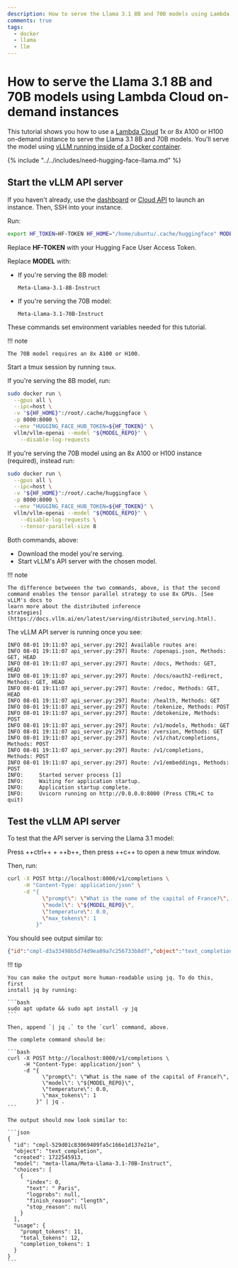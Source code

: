 ```yaml
---
description: How to serve the Llama 3.1 8B and 70B models using Lambda Cloud on-demand instances
comments: true
tags:
  - docker
  - llama
  - llm
---
```


# How to serve the Llama 3.1 8B and 70B models using Lambda Cloud on-demand instances

This tutorial shows you how to use a [Lambda
Cloud](https://lambdalabs.com/service/gpu-cloud) 1x or 8x A100 or H100
on-demand instance to serve the Llama 3.1 8B and 70B models. You'll serve the
model using [vLLM running inside of a Docker
container](https://docs.vllm.ai/en/latest/serving/deploying_with_docker.html).

{% include "../../includes/need-hugging-face-llama.md" %}

## Start the vLLM API server

If you haven't already, use the
[dashboard](https://cloud.lambdalabs.com/instances) or [Cloud
API](https://docs.lambdalabs.com/on-demand-cloud/cloud-api) to launch an
instance. Then, SSH into your instance.

Run:

```bash
export HF_TOKEN=HF-TOKEN HF_HOME="/home/ubuntu/.cache/huggingface" MODEL_REPO=meta-llama/MODEL
```

Replace **HF-TOKEN** with your Hugging Face User Access Token.

Replace **MODEL** with:

- If you're serving the 8B model:
  ```
  Meta-Llama-3.1-8B-Instruct
  ```
- If you're serving the 70B model:
  ```
  Meta-Llama-3.1-70B-Instruct
  ```

These commands set environment variables needed for this tutorial.

!!! note

    The 70B model requires an 8x A100 or H100.

Start a tmux session by running `tmux`.

If you're serving the 8B model, run:

```bash
sudo docker run \
  --gpus all \
  --ipc=host \
  -v "${HF_HOME}":/root/.cache/huggingface \
  -p 8000:8000 \
  --env "HUGGING_FACE_HUB_TOKEN=${HF_TOKEN}" \
  vllm/vllm-openai --model "${MODEL_REPO}" \
    --disable-log-requests
```

If you're serving the 70B model using an 8x A100 or H100 instance (required),
instead run:

```bash
sudo docker run \
  --gpus all \
  --ipc=host \
  -v "${HF_HOME}":/root/.cache/huggingface \
  -p 8000:8000 \
  --env "HUGGING_FACE_HUB_TOKEN=${HF_TOKEN}" \
  vllm/vllm-openai --model "${MODEL_REPO}" \
    --disable-log-requests \
    --tensor-parallel-size 8
```

Both commands, above:

- Download the model you're serving.
- Start vLLM's API server with the chosen model.

!!! note

    The difference betweeen the two commands, above, is that the second
    command enables the tensor parallel strategy to use 8x GPUs. [See vLLM's docs to
    learn more about the distributed inference
    strategies](https://docs.vllm.ai/en/latest/serving/distributed_serving.html).

The vLLM API server is running once you see:

```
INFO 08-01 19:11:07 api_server.py:292] Available routes are:
INFO 08-01 19:11:07 api_server.py:297] Route: /openapi.json, Methods: GET, HEAD
INFO 08-01 19:11:07 api_server.py:297] Route: /docs, Methods: GET, HEAD
INFO 08-01 19:11:07 api_server.py:297] Route: /docs/oauth2-redirect, Methods: GET, HEAD
INFO 08-01 19:11:07 api_server.py:297] Route: /redoc, Methods: GET, HEAD
INFO 08-01 19:11:07 api_server.py:297] Route: /health, Methods: GET
INFO 08-01 19:11:07 api_server.py:297] Route: /tokenize, Methods: POST
INFO 08-01 19:11:07 api_server.py:297] Route: /detokenize, Methods: POST
INFO 08-01 19:11:07 api_server.py:297] Route: /v1/models, Methods: GET
INFO 08-01 19:11:07 api_server.py:297] Route: /version, Methods: GET
INFO 08-01 19:11:07 api_server.py:297] Route: /v1/chat/completions, Methods: POST
INFO 08-01 19:11:07 api_server.py:297] Route: /v1/completions, Methods: POST
INFO 08-01 19:11:07 api_server.py:297] Route: /v1/embeddings, Methods: POST
INFO:     Started server process [1]
INFO:     Waiting for application startup.
INFO:     Application startup complete.
INFO:     Uvicorn running on http://0.0.0.0:8000 (Press CTRL+C to quit)
```

## Test the vLLM API server

To test that the API server is serving the Llama 3.1 model:

Press ++ctrl++ + ++b++, then press ++c++ to open a new tmux window.

Then, run:

```bash
curl -X POST http://localhost:8000/v1/completions \
     -H "Content-Type: application/json" \
     -d "{
           \"prompt\": \"What is the name of the capital of France?\",
           \"model\": \"${MODEL_REPO}\",
           \"temperature\": 0.0,
           \"max_tokens\": 1
         }"
```

You should see output similar to:

```json
{"id":"cmpl-d3a33498b5d74d9ea09a7c256733b8df","object":"text_completion","created":1722545598,"model":"meta-llama/Meta-Llama-3.1-70B-Instruct","choices":[{"index":0,"text":" Paris","logprobs":null,"finish_reason":"length","stop_reason":null}],"usage":{"prompt_tokens":11,"total_tokens":12,"completion_tokens":1}}
```

!!! tip

    You can make the output more human-readable using jq. To do this, first
    install jq by running:

    ```bash
    sudo apt update && sudo apt install -y jq
    ```

    Then, append `| jq .` to the `curl` command, above.

    The complete command should be:

    ```bash
    curl -X POST http://localhost:8000/v1/completions \
         -H "Content-Type: application/json" \
         -d "{
               \"prompt\": \"What is the name of the capital of France?\",
               \"model\": \"${MODEL_REPO}\",
               \"temperature\": 0.0,
               \"max_tokens\": 1
             }" | jq .
    ```

    The output should now look similar to:

    ```json
    {
      "id": "cmpl-529d01c83069409fa5c166e1d137e21e",
      "object": "text_completion",
      "created": 1722545913,
      "model": "meta-llama/Meta-Llama-3.1-70B-Instruct",
      "choices": [
        {
          "index": 0,
          "text": " Paris",
          "logprobs": null,
          "finish_reason": "length",
          "stop_reason": null
        }
      ],
      "usage": {
        "prompt_tokens": 11,
        "total_tokens": 12,
        "completion_tokens": 1
      }
    }
    ```
